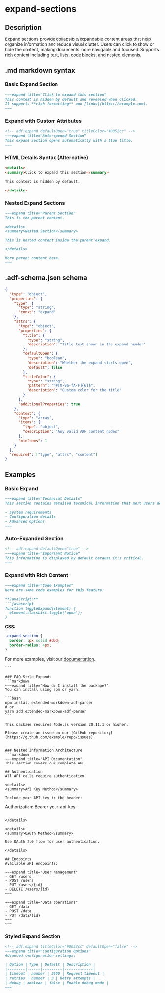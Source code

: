 # expand-sections

## Description

Expand sections provide collapsible/expandable content areas that help organize information and reduce visual clutter. Users can click to show or hide the content, making documents more navigable and focused. Supports rich content including text, lists, code blocks, and nested elements.

## .md markdown syntax

### Basic Expand Section
```markdown
~~~expand title="Click to expand this section"
This content is hidden by default and revealed when clicked.
It supports **rich formatting** and [links](https://example.com).
~~~
```

### Expand with Custom Attributes
```markdown
<!-- adf:expand defaultOpen="true" titleColor="#0052cc" -->
~~~expand title="Auto-opened Section"
This expand section opens automatically with a blue title.
~~~
```

### HTML Details Syntax (Alternative)
```markdown
<details>
<summary>Click to expand this section</summary>

This content is hidden by default.

</details>
```

### Nested Expand Sections
```markdown
~~~expand title="Parent Section"
This is the parent content.

<details>
<summary>Nested Section</summary>

This is nested content inside the parent expand.

</details>

More parent content here.
~~~
```

## .adf-schema.json schema

```json
{
  "type": "object",
  "properties": {
    "type": {
      "type": "string",
      "const": "expand"
    },
    "attrs": {
      "type": "object",
      "properties": {
        "title": {
          "type": "string",
          "description": "Title text shown in the expand header"
        },
        "defaultOpen": {
          "type": "boolean",
          "description": "Whether the expand starts open",
          "default": false
        },
        "titleColor": {
          "type": "string",
          "pattern": "^#[0-9a-fA-F]{6}$",
          "description": "Custom color for the title"
        }
      },
      "additionalProperties": true
    },
    "content": {
      "type": "array",
      "items": {
        "type": "object",
        "description": "Any valid ADF content nodes"
      },
      "minItems": 1
    }
  },
  "required": ["type", "attrs", "content"]
}
```

## Examples

### Basic Expand
```markdown
~~~expand title="Technical Details"
This section contains detailed technical information that most users don't need to see immediately.

- System requirements
- Configuration details
- Advanced options
~~~
```

### Auto-Expanded Section
```markdown
<!-- adf:expand defaultOpen="true" -->
~~~expand title="Important Notice"
This information is displayed by default because it's critical.
~~~
```

### Expand with Rich Content
```markdown
~~~expand title="Code Examples"
Here are some code examples for this feature:

**JavaScript:**
```javascript
function toggleExpand(element) {
  element.classList.toggle('open');
}
```

**CSS:**
```css
.expand-section {
  border: 1px solid #ddd;
  border-radius: 4px;
}
```

For more examples, visit our [documentation](https://example.com).
~~~
```

### FAQ-Style Expands
```markdown
~~~expand title="How do I install the package?"
You can install using npm or yarn:

```bash
npm install extended-markdown-adf-parser
# or
yarn add extended-markdown-adf-parser
```
~~~

~~~expand title="What Node.js versions are supported?"
This package requires Node.js version 20.11.1 or higher.
~~~

~~~expand title="How do I report bugs?"
Please create an issue on our [GitHub repository](https://github.com/example/repo/issues).
~~~
```

### Nested Information Architecture
```markdown
~~~expand title="API Documentation"
This section covers our complete API.

## Authentication
All API calls require authentication.

<details>
<summary>API Key Method</summary>

Include your API key in the header:
```
Authorization: Bearer your-api-key
```

</details>

<details>
<summary>OAuth Method</summary>

Use OAuth 2.0 flow for user authentication.

</details>

## Endpoints
Available API endpoints:

~~~expand title="User Management"
- GET /users
- POST /users  
- PUT /users/{id}
- DELETE /users/{id}
~~~

~~~expand title="Data Operations"
- GET /data
- POST /data
- PUT /data/{id}
~~~
~~~
```

### Styled Expand Section
```markdown
<!-- adf:expand titleColor="#0052cc" defaultOpen="false" -->
~~~expand title="Configuration Options"
Advanced configuration settings:

| Option | Type | Default | Description |
|--------|------|---------|-------------|
| timeout | number | 5000 | Request timeout |
| retries | number | 3 | Retry attempts |
| debug | boolean | false | Enable debug mode |
~~~
```